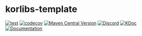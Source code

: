 # korlibs-template

<!-- BADGES -->
[![test](https://github.com/korlibs/korlibs-template/actions/workflows/TEST.yml/badge.svg)](https://github.com/korlibs/korlibs-template/actions/workflows/TEST.yml)
[![codecov](https://codecov.io/gh/korlibs/korlibs-template/graph/badge.svg)](https://codecov.io/gh/korlibs/korlibs-template)
[![Maven Central Version](https://img.shields.io/maven-central/v/com.soywiz/korlibs-template)](https://central.sonatype.com/artifact/com.soywiz/korlibs-template)
[![Discord](https://img.shields.io/discord/728582275884908604?logo=discord&label=Discord)](https://discord.korge.org/)
[![KDoc](https://img.shields.io/badge/docs-kdoc-blue)](https://korlibs.github.io/korlibs-template/)
[![Documentation](https://img.shields.io/badge/docs-documentation-purple)](https://docs.korge.org/template/)
<!-- /BADGES -->
